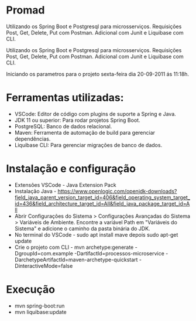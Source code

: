 # Promad
Utilizando os Spring Boot e Postgresql para microsserviços. Requisições Post, Get, Delete, Put com Postman. Adicional com Junit e Liquibase com CLI.

Utilizando os Spring Boot e Postgresql para microsserviços. Requisições Post, Get, Delete, Put com Postman. Adicional com Junit e Liquibase com CLI.

Iniciando os parametros para o projeto sexta-feira dia 20-09-2011 ás 11:18h.

# Ferramentas utilizadas:
* VSCode: Editor de código com plugins de suporte a Spring e Java.
* JDK 11 ou superior: Para rodar projetos Spring Boot.
* PostgreSQL: Banco de dados relacional.
* Maven: Ferramenta de automação de build para gerenciar dependências.
* Liquibase CLI: Para gerenciar migrações de banco de dados. 

# Instalação e configuração
* Extensões VSCode - Java Extension Pack
* Instalação Java - https://www.openlogic.com/openjdk-downloads?field_java_parent_version_target_id=406&field_operating_system_target_id=436&field_architecture_target_id=All&field_java_package_target_id=All
* Abrir Configurações do Sistema > Configurações Avançadas do Sistema > Variáveis de Ambiente.
Encontre a variável Path em "Variáveis do Sistema" e adicione o caminho da pasta binária do JDK.
* No terminal do VSCode - sudo apt install mave depois sudo apt-get update
* Crie o projeto com CLI - mvn archetype:generate -DgroupId=com.example -DartifactId=processos-microservice -DarchetypeArtifactId=maven-archetype-quickstart -DinteractiveMode=false

# Execução
* mvn spring-boot:run
* mvn liquibase:update

